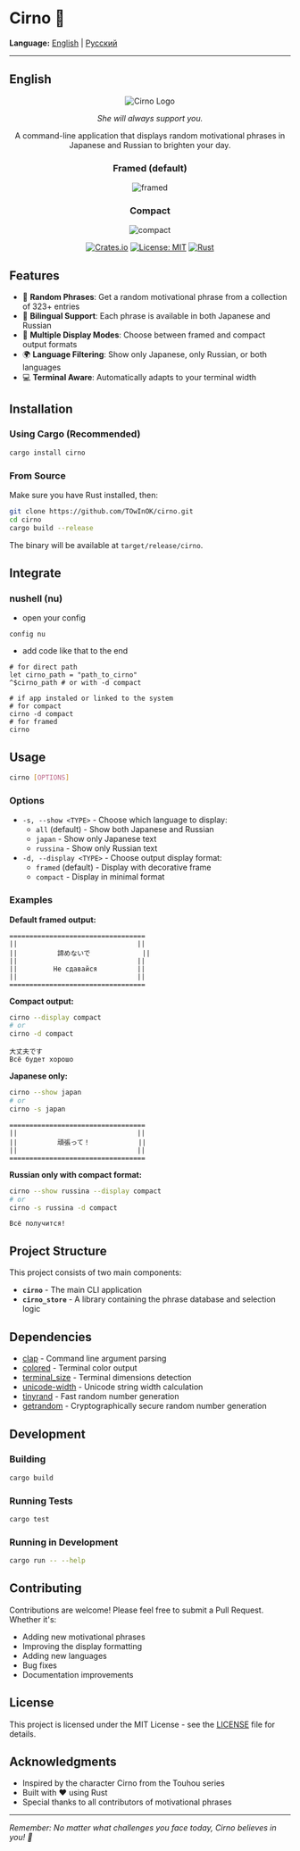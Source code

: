 # Cirno 💙

**Language:** [English](./README.md) | [Русский](./README_RU.md)

---

## English

<div align="center">

![Cirno Logo](assets/fumo.webp)

*She will always support you.*

A command-line application that displays random motivational phrases in Japanese and Russian to brighten your day.

### Framed (default)
![framed](assets/framed.gif)

### Compact
![compact](assets/compact.gif)

[![Crates.io](https://img.shields.io/crates/v/cirno.svg)](https://crates.io/crates/cirno)
[![License: MIT](https://img.shields.io/badge/License-MIT-yellow.svg)](https://opensource.org/licenses/MIT)
[![Rust](https://img.shields.io/badge/rust-1.70+-orange.svg)](https://www.rust-lang.org)

</div>

## Features

- 🎲 **Random Phrases**: Get a random motivational phrase from a collection of 323+ entries
- 🌸 **Bilingual Support**: Each phrase is available in both Japanese and Russian
- 🎨 **Multiple Display Modes**: Choose between framed and compact output formats
- 🌍 **Language Filtering**: Show only Japanese, only Russian, or both languages
- 💻 **Terminal Aware**: Automatically adapts to your terminal width

## Installation

### Using Cargo (Recommended)

```bash
cargo install cirno
```

### From Source

Make sure you have Rust installed, then:

```bash
git clone https://github.com/TOwInOK/cirno.git
cd cirno
cargo build --release
```

The binary will be available at `target/release/cirno`.

## Integrate
### nushell (nu)
- open your config
```
config nu
```
- add code like that to the end
```
# for direct path
let cirno_path = "path_to_cirno"
^$cirno_path # or with -d compact

# if app instaled or linked to the system
# for compact
cirno -d compact
# for framed
cirno
```

## Usage

```bash
cirno [OPTIONS]
```

### Options

- `-s, --show <TYPE>` - Choose which language to display:
  - `all` (default) - Show both Japanese and Russian
  - `japan` - Show only Japanese text
  - `russina` - Show only Russian text
- `-d, --display <TYPE>` - Choose output display format:
  - `framed` (default) - Display with decorative frame
  - `compact` - Display in minimal format

### Examples

**Default framed output:**
```
==================================
||                              ||
||          諦めないで             ||
||                              ||
||         Не сдавайся          ||
||                              ||
==================================
```

**Compact output:**
```bash
cirno --display compact
# or
cirno -d compact
```
```
大丈夫です
Всё будет хорошо
```

**Japanese only:**
```bash
cirno --show japan
# or
cirno -s japan
```
```
==================================
||                              ||
||          頑張って！            ||
||                              ||
==================================
```

**Russian only with compact format:**
```bash
cirno --show russina --display compact
# or
cirno -s russina -d compact
```
```
Всё получится!
```

## Project Structure

This project consists of two main components:

- **`cirno`** - The main CLI application
- **`cirno_store`** - A library containing the phrase database and selection logic

## Dependencies

- [clap](https://crates.io/crates/clap) - Command line argument parsing
- [colored](https://crates.io/crates/colored) - Terminal color output
- [terminal_size](https://crates.io/crates/terminal_size) - Terminal dimensions detection
- [unicode-width](https://crates.io/crates/unicode_width) - Unicode string width calculation
- [tinyrand](https://crates.io/crates/tinyrand) - Fast random number generation
- [getrandom](https://crates.io/crates/getrandom) - Cryptographically secure random number generation

## Development

### Building

```bash
cargo build
```

### Running Tests

```bash
cargo test
```

### Running in Development

```bash
cargo run -- --help
```

## Contributing

Contributions are welcome! Please feel free to submit a Pull Request. Whether it's:

- Adding new motivational phrases
- Improving the display formatting
- Adding new languages
- Bug fixes
- Documentation improvements

## License

This project is licensed under the MIT License - see the [LICENSE](LICENSE) file for details.

## Acknowledgments

- Inspired by the character Cirno from the Touhou series
- Built with ❤️ using Rust
- Special thanks to all contributors of motivational phrases

---

*Remember: No matter what challenges you face today, Cirno believes in you! 💪*
